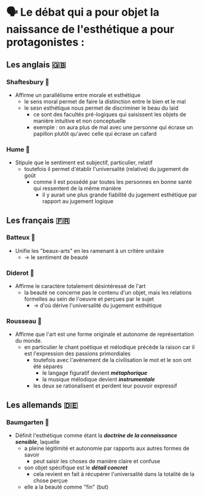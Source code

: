 # 🗣 Le débat qui a pour objet la naissance de l'esthétique a pour protagonistes : 

## Les anglais 🇬🇧

### Shaftesbury 👨
- Affirme un parallélisme entre morale et esthétique 
  - le sens moral permet de faire la distinction entre le bien et le mal
  - le sesn esthétique nous permet de discriminer le beau du laid
    - ce sont des facultés pré-logiques qui saisissent les objets de manière intuitive et non conceptuelle
    -  exemple : on aura plus de mal avec une personne qui écrase un papillon plutôt qu'avec celle qui écrase un cafard

### Hume 👨  
- Stipule que le sentiment est subjectif, particulier, relatif
  - toutefois il permet d'établir l'universalité (relative) du jugement de goût
    - comme il est possédé par toutes les personnes en bonne santé qui ressentent de la même manière  
      - il y aurait une plus grande fiabilité du jugement esthétique par rapport au jugement logique 

## Les français 🇫🇷

### Batteux 🤵
- Unifie les "beaux-arts" en les ramenant à un critère unitaire
  - → le sentiment de beauté

### Diderot 👨
- Affirme le caractère totalement désintéressé de l'art
  - la beauté ne concerne pas le contenu d'un objet, mais les relations formelles au sein de l'oeuvre et perçues par le sujet
    - → d'où dérive l'universalité du jugement esthétique

### Rousseau 👦  
- Affirme que l'art est une forme originale et autonome de représentation du monde.
  - en particulier le chant poétique et mélodique précède la raison car il est l'expression des passions primordiales 
    - toutefois avec l'avènement de la civilisation le mot et le son ont été séparés 
      - le langage figuratif devient ***métaphorique***
      - la musique mélodique devient ***instrumentale***
    - les deux se rationalisent et perdent leur pouvoir expressif 


## Les allemands 🇩🇪

### Baumgarten 👨
- Définit l'esthétique comme étant la ***doctrine de la connaissance sensible***, laquelle
  - a pleine légitimité et autonomie par rapports aux autres formes de savoir
    - peut saisir les choses de manière claire et confuse  
  - son objet spécifique est le ***détail concret***
    - cela revient en fait à récupérer l'universalité dans la totalité de la chose perçue 
  - elle a la beauté comme "fin" (but)  
